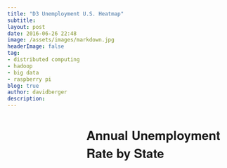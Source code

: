 ```yaml
---
title: "D3 Unemployment U.S. Heatmap"
subtitle:
layout: post
date: 2016-06-26 22:48
image: /assets/images/markdown.jpg
headerImage: false
tag:
- distributed computing
- hadoop
- big data
- raspberry pi
blog: true
author: davidberger
description:    
---
```

<!-- Make sure you're in the directory of the project! -->

<!DOCTYPE html>
<meta charset="utf-8">

<style>
  /* CSS Styling, if using */
</style>

<body>

<h1 style="margin-left:180px;font-family: 'Helvetica Neue'">Annual Unemployment Rate by State</h1>

<div class="d3Div"></div>

<div id="slider" style="width:600px; margin-left:170px;"></div>
<div class="colorBar" style="width:500px; height:500px; margin-left:170px"></div>



  <!-- Add D3 and TopoJSON libraries. -->
<link rel="stylesheet" type="text/css" href="stylesheets/d3.slider.css" media="screen" />
<script src="javascripts/d3.v3.min.js"></script>
<script src="javascripts/d3.slider.js"></script>
 <script src="http://d3js.org/topojson.v1.min.js"></script>

  <!-- Add D3 Scripting here. -->
  <script>

d3.json("state_unemployment.json", function(root) {

console.log(root)
// tick formatter (since slider defaults to cama seperated thousands)
var formatter = d3.format();
var tickFormatter = function(d) {
return d;
}

// Initialize slider
var slider = d3.slider().min(2005).max(2015).tickValues([2005,2006,2007,2008,2009,2010,2011,2012,2013,2014, 2015]).stepValues([2005,2006,2007,2008,2009,2010,2011,2012,2013,2014, 2015]).showRange(true)
	.tickFormat(tickFormatter);

// Render the slider in the div
d3.select('#slider').call(slider);

var myFn = function(slider) {
	
	slide_value = slider.value()
	
	d3.selectAll('.states').style("fill", function(d) {


			    var fill = d3.scale.linear()
			    .domain([5, 7.5, 10])
			    .range(["#ffffd9", "#7fcdbb", '#253494']);

				console.log(this)
       			console.log('state name')
       			var state_name = d.id
       			return fill( root[state_name][slider.value()]);
       			
       		})
}



// Set slider callback function
slider.callback(myFn)

    

  // Use D3's JSON method to load in TopoJSON data.
  // Check out console to see what's in there!
 	d3.json("converted_states_with_tones.json", function(error, states) {
    if (error) {
      return console.error(error);
    } else {
      console.log(states);
    }

    // Add canvas.
    // Define width and height for SVG canvas.
    var width = 960;
    var height = 520;

    var fill = d3.scale.linear()
			    .domain([5, 7.5, 10])
			    .range(["#ffffd9", "#7fcdbb", '#081d58']);
    //.range(["steelblue", "brown"]);
    // Append SVG canvas to the DOM.
    var svg = d3.select(".d3Div")
                .append("svg")
                .attr("width", width)
                .attr("height", height);




    // Define states.
    // Assign the states variable to the GeoJSON feature collection for the specified topology object.
    // While TopoJSON data is stored more efficiently, we need to convert back to GeoJSON for display purposes.
    // Check out console to see your list of 51 (including DC) states!
    var states = topojson.feature(states, states.objects.states);
    console.log(states);

    // Create and append projection and paths.
    // Create a projection suited to fit the US (pre-defined in the library).
    // A projection simply describes how you want to view your specified area of the globe.  
    // Spherical coordinates are projected onto the Cartesian plane (our canvas).
    // Projections can be rotated, scaled, transformed, etc.
    // https://github.com/mbostock/d3/wiki/Geo-Projections
    var projection = d3.geo.albersUsa();
    
    // Create a path generator to draw lines around US, state borders.
    // Path generators take in a geometry/features object and create a path to be used for outline rendering.
    // Uses our previously-defined projection.
    // https://github.com/mbostock/d3/wiki/Geo-Paths
    var path = d3.geo.path()
                 .projection(projection);
    
    // Append the newly-created path generator to the map.
    svg.append("path")
       .datum(states)
       .attr("d", path);





    // Create state boundaries and coloring.
    // Create and select elements for each state.
    // The states.features data creates a specific path (boundary) for each state which is then appended.
    svg.selectAll('.states')
       .data(states.features)
       .enter()
       .append('path')  
       .attr('class', function(d) {
         return 'states' +' '+ d.id;
       })
       .attr('d', path)
       .style("stroke", "f2f2f2")
       // Add in random colors to see state borders.
       .style("fill", function(d) {


				console.log(this)
       			console.log('state name')
       			var state_name = d.id
       			return fill( root[state_name][slider.value()]);
       });






//Append a defs (for definition) element to your SVG
var defs = svg.append("defs")


//Append a linearGradient element to the defs and give it a unique id
var linearGradient = defs.append("linearGradient")
    .attr("id", "linear-gradient");

//Horizontal gradient
linearGradient
    .attr("x1", "0%")
    .attr("y1", "0%")
    .attr("x2", "0%")
    .attr("y2", "100%");

//Set the color for the start (0%)
//linearGradient.append("stop") 
    //.attr("offset", "0%")   
    //.attr("stop-color", "#ffffd9") 

//Set the color for the end (100%)
//linearGradient.append("stop") 
    //.attr("offset", "100%")   
    //.attr("stop-color", "#081d58"); //dark blue

//A color scale
var colorScale = d3.scale.linear()
    .range(["#ffffd9", "#7fcdbb", '#253494']);

//Append multiple color stops by using D3's data/enter step
linearGradient.selectAll("stop") 
    .data( colorScale.range() )                  
    .enter().append("stop")
    .attr("offset", function(d,i) { return i/(colorScale.range().length-1); })
    .attr("stop-color", function(d) { return d; });

d3.selectAll(".colorBar").append("svg")
	.attr("width", 20)
	.attr("height", 400)

//Draw the rectangle and fill with gradient
d3.selectAll(".colorBar").select("svg").append("rect")
	.attr("width", 20)
	.attr("height", 400)
	.attr("rx",0)  //rounded corners, if wanted
    .attr("ry",0)
	.style("fill", "url(#linear-gradient)")
	;

  });
 });
 
  </script>
</body>
